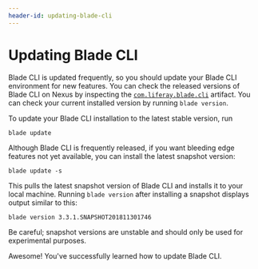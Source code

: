 ```yaml
---
header-id: updating-blade-cli
---
```


# Updating Blade CLI

Blade CLI is updated frequently, so you should update your Blade CLI
environment for new features. You can check the released versions of Blade CLI
on Nexus by inspecting the
[`com.liferay.blade.cli`](https://repository-cdn.liferay.com/nexus/content/repositories/liferay-public-releases/com/liferay/blade/com.liferay.blade.cli/)
artifact. You can check your current installed version by running `blade
version`.

To update your Blade CLI installation to the latest stable version, run

    blade update

Although Blade CLI is frequently released, if you want bleeding edge features
not yet available, you can install the latest snapshot version:

    blade update -s

This pulls the latest snapshot version of Blade CLI and installs it to your
local machine. Running `blade version` after installing a snapshot displays
output similar to this:

    blade version 3.3.1.SNAPSHOT201811301746

Be careful; snapshot versions are unstable and should only be used for
experimental purposes.

Awesome! You've successfully learned how to update Blade CLI.
